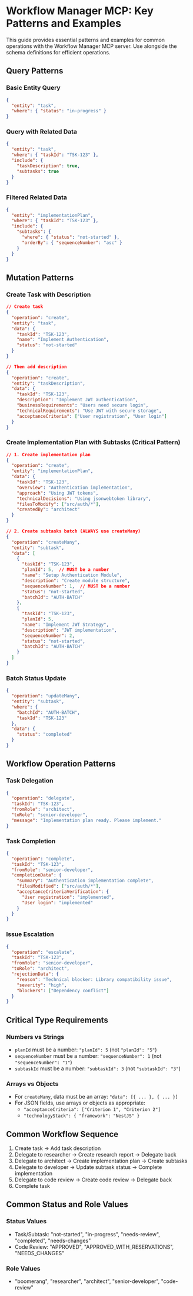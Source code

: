 # Workflow Manager MCP: Key Patterns and Examples

This guide provides essential patterns and examples for common operations with the Workflow Manager MCP server. Use alongside the schema definitions for efficient operations.

## Query Patterns

### Basic Entity Query

```json
{
  "entity": "task",
  "where": { "status": "in-progress" }
}
```

### Query with Related Data

```json
{
  "entity": "task",
  "where": { "taskId": "TSK-123" },
  "include": {
    "taskDescription": true,
    "subtasks": true
  }
}
```

### Filtered Related Data

```json
{
  "entity": "implementationPlan",
  "where": { "taskId": "TSK-123" },
  "include": {
    "subtasks": {
      "where": { "status": "not-started" },
      "orderBy": { "sequenceNumber": "asc" }
    }
  }
}
```

## Mutation Patterns

### Create Task with Description

```json
// Create task
{
  "operation": "create",
  "entity": "task",
  "data": {
    "taskId": "TSK-123",
    "name": "Implement Authentication",
    "status": "not-started"
  }
}

// Then add description
{
  "operation": "create",
  "entity": "taskDescription",
  "data": {
    "taskId": "TSK-123",
    "description": "Implement JWT authentication",
    "businessRequirements": "Users need secure login",
    "technicalRequirements": "Use JWT with secure storage",
    "acceptanceCriteria": ["User registration", "User login"]
  }
}
```

### Create Implementation Plan with Subtasks (Critical Pattern)

```json
// 1. Create implementation plan
{
  "operation": "create",
  "entity": "implementationPlan",
  "data": {
    "taskId": "TSK-123",
    "overview": "Authentication implementation",
    "approach": "Using JWT tokens",
    "technicalDecisions": "Using jsonwebtoken library",
    "filesToModify": ["src/auth/*"],
    "createdBy": "architect"
  }
}

// 2. Create subtasks batch (ALWAYS use createMany)
{
  "operation": "createMany",
  "entity": "subtask",
  "data": [
    {
      "taskId": "TSK-123",
      "planId": 5,  // MUST be a number
      "name": "Setup Authentication Module",
      "description": "Create module structure",
      "sequenceNumber": 1,  // MUST be a number
      "status": "not-started",
      "batchId": "AUTH-BATCH"
    },
    {
      "taskId": "TSK-123",
      "planId": 5,
      "name": "Implement JWT Strategy",
      "description": "JWT implementation",
      "sequenceNumber": 2,
      "status": "not-started",
      "batchId": "AUTH-BATCH"
    }
  ]
}
```

### Batch Status Update

```json
{
  "operation": "updateMany",
  "entity": "subtask",
  "where": {
    "batchId": "AUTH-BATCH",
    "taskId": "TSK-123"
  },
  "data": {
    "status": "completed"
  }
}
```

## Workflow Operation Patterns

### Task Delegation

```json
{
  "operation": "delegate",
  "taskId": "TSK-123",
  "fromRole": "architect",
  "toRole": "senior-developer",
  "message": "Implementation plan ready. Please implement."
}
```

### Task Completion

```json
{
  "operation": "complete",
  "taskId": "TSK-123",
  "fromRole": "senior-developer",
  "completionData": {
    "summary": "Authentication implementation complete",
    "filesModified": ["src/auth/*"],
    "acceptanceCriteriaVerification": {
      "User registration": "implemented",
      "User login": "implemented"
    }
  }
}
```

### Issue Escalation

```json
{
  "operation": "escalate",
  "taskId": "TSK-123",
  "fromRole": "senior-developer",
  "toRole": "architect",
  "rejectionData": {
    "reason": "Technical blocker: Library compatibility issue",
    "severity": "high",
    "blockers": ["Dependency conflict"]
  }
}
```

## Critical Type Requirements

### Numbers vs Strings

- `planId` must be a number: `"planId": 5` (not `"planId": "5"`)
- `sequenceNumber` must be a number: `"sequenceNumber": 1` (not `"sequenceNumber": "1"`)
- `subtaskId` must be a number: `"subtaskId": 3` (not `"subtaskId": "3"`)

### Arrays vs Objects

- For `createMany`, data must be an array: `"data": [{ ... }, { ... }]`
- For JSON fields, use arrays or objects as appropriate:
  - `"acceptanceCriteria": ["Criterion 1", "Criterion 2"]`
  - `"technologyStack": { "framework": "NestJS" }`

## Common Workflow Sequence

1. Create task → Add task description
2. Delegate to researcher → Create research report → Delegate back
3. Delegate to architect → Create implementation plan → Create subtasks
4. Delegate to developer → Update subtask status → Complete implementation
5. Delegate to code review → Create code review → Delegate back
6. Complete task

## Common Status and Role Values

### Status Values

- Task/Subtask: "not-started", "in-progress", "needs-review", "completed", "needs-changes"
- Code Review: "APPROVED", "APPROVED_WITH_RESERVATIONS", "NEEDS_CHANGES"

### Role Values

- "boomerang", "researcher", "architect", "senior-developer", "code-review"
